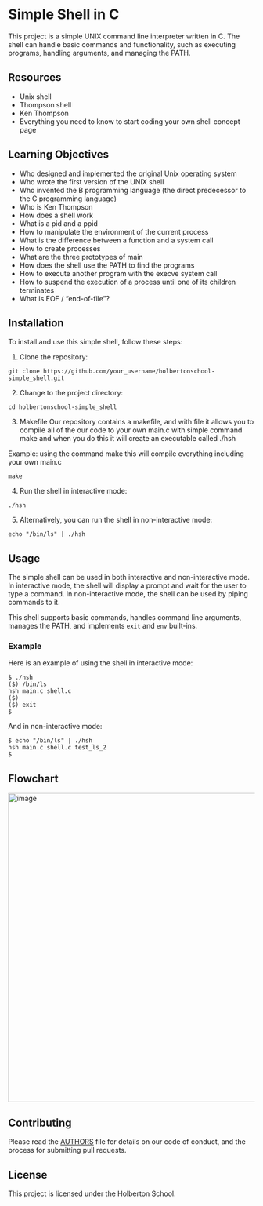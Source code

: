 # Simple Shell in C

This project is a simple UNIX command line interpreter written in C. The shell can handle basic commands and functionality, such as executing programs, handling arguments, and managing the PATH.

## Resources
- Unix shell
- Thompson shell
- Ken Thompson
- Everything you need to know to start coding your own shell concept page

## Learning Objectives
- Who designed and implemented the original Unix operating system
- Who wrote the first version of the UNIX shell
- Who invented the B programming language (the direct predecessor to the C programming language)
- Who is Ken Thompson
- How does a shell work
- What is a pid and a ppid
- How to manipulate the environment of the current process
- What is the difference between a function and a system call
- How to create processes
- What are the three prototypes of main
- How does the shell use the PATH to find the programs
- How to execute another program with the execve system call
- How to suspend the execution of a process until one of its children terminates
- What is EOF / “end-of-file”?

## Installation

To install and use this simple shell, follow these steps:

1. Clone the repository:
```
git clone https://github.com/your_username/holbertonschool-simple_shell.git
```

2. Change to the project directory:
```
cd holbertonschool-simple_shell
```
3. Makefile
Our repository contains a makefile, and with file it allows you to compile all of the our code to your own main.c with simple command make and when you do this it will create an executable called ./hsh

Example:
using the command make this will compile everything including your own main.c
```
make
```

4. Run the shell in interactive mode:
```
./hsh
```

5. Alternatively, you can run the shell in non-interactive mode:
```
echo "/bin/ls" | ./hsh
```

## Usage

The simple shell can be used in both interactive and non-interactive mode. In interactive mode, the shell will display a prompt and wait for the user to type a command. In non-interactive mode, the shell can be used by piping commands to it.

This shell supports basic commands, handles command line arguments, manages the PATH, and implements `exit` and `env` built-ins.

### Example

Here is an example of using the shell in interactive mode:

```
$ ./hsh
($) /bin/ls
hsh main.c shell.c
($)
($) exit
$
```

And in non-interactive mode:

```
$ echo "/bin/ls" | ./hsh
hsh main.c shell.c test_ls_2
$
```
## Flowchart
<img width="630" alt="image" src="https://user-images.githubusercontent.com/124347057/234449792-28a8c2ee-06a0-426f-8346-e20396c92df7.png">




## Contributing

Please read the [AUTHORS](AUTHORS) file for details on our code of conduct, and the process for submitting pull requests.

## License

This project is licensed under the Holberton School.



